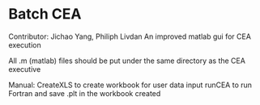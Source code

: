# Batch CEA
Contributor: Jichao Yang, Philiph Livdan
An improved matlab gui for CEA execution

All .m (matlab) files should be put under the same directory as the CEA executive

Manual: 
CreateXLS to create workbook for user data input
runCEA to run Fortran and save .plt in the workbook created
